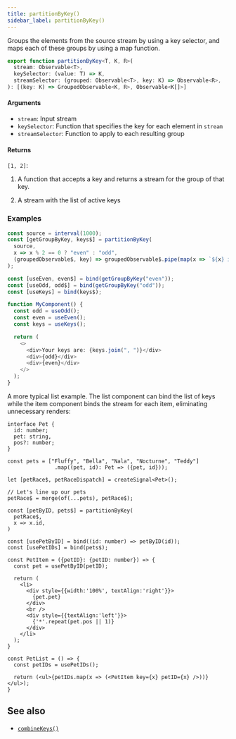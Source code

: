 ```yaml
---
title: partitionByKey()
sidebar_label: partitionByKey()
---
```


Groups the elements from the source stream by using a key selector, and maps
each of these groups by using a map function.

```ts
export function partitionByKey<T, K, R>(
  stream: Observable<T>,
  keySelector: (value: T) => K,
  streamSelector: (grouped: Observable<T>, key: K) => Observable<R>,
): [(key: K) => GroupedObservable<K, R>, Observable<K[]>]
```

#### Arguments

- `stream`: Input stream
- `keySelector`: Function that specifies the key for each element in `stream`
- `streamSelector`: Function to apply to each resulting group

#### Returns

`[1, 2]`:

1. A function that accepts a key and returns a stream for the group of that key.

2. A stream with the list of active keys

### Examples

```ts
const source = interval(1000);
const [getGroupByKey, keys$] = partitionByKey(
  source,
  x => x % 2 == 0 ? "even" : "odd",
  (groupedObservable$, key) => groupedObservable$.pipe(map(x => `${x} is ${key}`))
);

const [useEven, even$] = bind(getGroupByKey("even"));
const [useOdd, odd$] = bind(getGroupByKey("odd"));
const [useKeys] = bind(keys$);

function MyComponent() {
  const odd = useOdd();
  const even = useEven();
  const keys = useKeys();

  return (
    <>
      <div>Your keys are: {keys.join(", ")}</div>
      <div>{odd}</div>
      <div>{even}</div>
    </>
  );
}
```

A more typical list example. The list component can bind the list of keys
while the item component binds the stream for each item, eliminating
unnecessary renders:

```tsx
interface Pet {
  id: number;
  pet: string,
  pos?: number;
}

const pets = ["Fluffy", "Bella", "Nala", "Nocturne", "Teddy"]
               .map((pet, id): Pet => ({pet, id}));

let [petRace$, petRaceDispatch] = createSignal<Pet>();

// Let's line up our pets
petRace$ = merge(of(...pets), petRace$);

const [petByID, pets$] = partitionByKey(
  petRace$,
  x => x.id,
)

const [usePetByID] = bind((id: number) => petByID(id));
const [usePetIDs] = bind(pets$);

const PetItem = ({petID}: {petID: number}) => {
  const pet = usePetByID(petID);

  return (
    <li>
      <div style={{width:'100%', textAlign:'right'}}>
        {pet.pet}
      </div>
      <br />
      <div style={{textAlign:'left'}}>
        {'*'.repeat(pet.pos || 1)}
      </div>
    </li>
  );
}

const PetList = () => {
  const petIDs = usePetIDs();

  return (<ul>{petIDs.map(x => (<PetItem key={x} petID={x} />))}</ul>);
}
```


## See also

- [`combineKeys()`](combineKeys)
